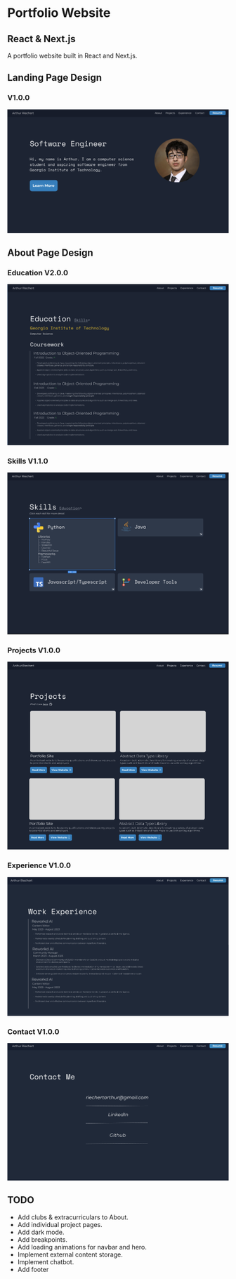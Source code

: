 # Portfolio Website
## React & Next.js
A portfolio website built in React and Next.js.

## Landing Page Design
### V1.0.0
![Landing Design Screenshot](/readme-assets/landing_figma_design_100.png)

## About Page Design
### Education V2.0.0
![About Design Screenshot](/readme-assets/about_figma_design_200.png)
### Skills V1.1.0
![Skills Design Screenshot](/readme-assets/skills_figma_design_200.png)
### Projects V1.0.0
![Projects Design Screenshot](/readme-assets/projects_figma_design_100.png)
### Experience V1.0.0
![Experience Design Screenshot](/readme-assets/experience_figma_design_100.png)
### Contact V1.0.0
![Contact Design Screenshot](/readme-assets/contact_figma_design_100.png)

## TODO
- Add clubs & extracurriculars to About.
- Add individual project pages.
- Add dark mode.
- Add breakpoints.
- Add loading animations for navbar and hero.
- Implement external content storage.
- Implement chatbot.
- Add footer
